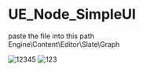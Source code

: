 # UE_Node_SimpleUI

paste the file into this path \
Engine\Content\Editor\Slate\Graph

![12345](https://user-images.githubusercontent.com/10443544/152939623-058167a5-d380-4929-bb3f-910935d9948a.png)
![123](https://user-images.githubusercontent.com/10443544/152939635-b6eee278-ca97-4a89-8a86-e58d3db44b58.png)

